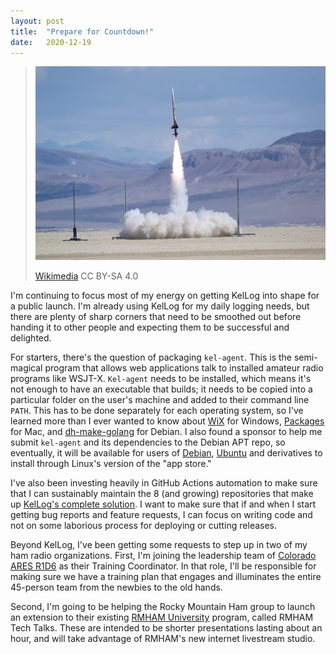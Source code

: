 ```yaml
---
layout: post
title:  "Prepare for Countdown!"
date:   2020-12-19
---
```

> ![Rocket launch](/assets/Amateur_Rocket_Launch_at_Big_Ass_Loading_Lifting_Suckers_(BALLS)_2017.jpg)
> 
> [Wikimedia](https://commons.wikimedia.org/wiki/File:Amateur_Rocket_Launch_at_Big_Ass_Loading_Lifting_Suckers_(BALLS)_2017.jpg)
> CC BY-SA 4.0

I'm continuing to focus most of my energy on getting KelLog into shape for a public launch. I'm
already using KelLog for my daily logging needs, but there are plenty of sharp corners that need to
be smoothed out before handing it to other people and expecting them to be successful and delighted.

For starters, there's the question of packaging `kel-agent`. This is the semi-magical program that
allows web applications talk to installed amateur radio programs like WSJT-X. `Kel-agent` needs to
be installed, which means it's not enough to have an executable that builds; it needs to be copied
into a particular folder on the user's machine and added to their command line `PATH`. This has to
be done separately for each operating system, so I've learned more than I ever wanted to know
about [WiX](http://wixtoolset.org/) for Windows,
[Packages](http://s.sudre.free.fr/Software/Packages/about.html) for Mac, and
[dh-make-golang](https://github.com/Debian/dh-make-golang) for Debian. I also found a sponsor to
help me submit `kel-agent` and its dependencies to the Debian APT repo, so eventually, it will be
available for users of [Debian](https://packages.debian.org/sid/kel-agent),
[Ubuntu](https://packages.ubuntu.com/hirsute/kel-agent) and derivatives to install through Linux's
version of the "app store."

I've also been investing heavily in GitHub Actions automation to make sure that I can sustainably
maintain the 8 (and growing) repositories that make up
[KelLog's complete solution](https://k0swe.radio/docs/). I want to make sure that if and when I
start getting bug reports and feature requests, I can focus on writing code and not on some
laborious process for deploying or cutting releases.

Beyond KelLog, I've been getting some requests to step up in two of my ham radio organizations.
First, I'm joining the leadership team of [Colorado ARES R1D6](https://www.coaresr1d6.org/) as their
Training Coordinator. In that role, I'll be responsible for making sure we have a training plan that
engages and illuminates the entire 45-person team from the newbies to the old hands.

Second, I'm going to be helping the Rocky Mountain Ham group to launch an extension to their
existing [RMHAM University](https://www.rmham.org/rocky-mountain-ham-university/)
program, called RMHAM Tech Talks. These are intended to be shorter presentations lasting about an
hour, and will take advantage of RMHAM's new internet livestream studio.
